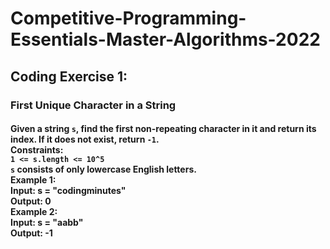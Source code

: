 # Competitive-Programming-Essentials-Master-Algorithms-2022
## Coding Exercise 1:
### First Unique Character in a String
#### Given a string `s`, find the first non-repeating character in it and return its index. If it does not exist, return `-1`.<br />Constraints:<br />`1 <= s.length <= 10^5`<br /> `s` consists of only lowercase English letters.<br />Example 1: <br /> Input: s = "codingminutes" <br /> Output: 0 <br /> Example 2: <br /> Input: s = "aabb"<br /> Output: -1
     
